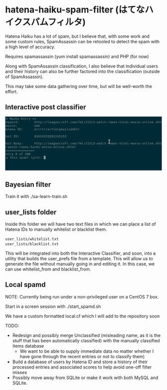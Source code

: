 # hatena-haiku-spam-filter (はてなハイクスパムフィルタ)

Hatena Haiku has a lot of spam, but I believe that, with some work and some custom rules, SpamAssassin can be retooled to detect the spam with a high level of accuracy.

Requires spamassassin (yum install spamassassin) and PHP (for now)

Along with SpamAssassin classification, I also believe that individual users and their history can also be further factored into the classification (outside of SpamAssassin).

This may take some data gathering over time, but will be well-worth the effort.

## Interactive post classifier

![](https://raw.githubusercontent.com/sudofox/hatena-haiku-spam-filter/master/media/HRi4UJc.gif)

## Bayesian filter 

Train it with ./sa-learn-train.sh

## user_lists folder

Inside this folder we will have two text files in which we can place a list of Hatena IDs to manually whitelist or blacklist them.

```
user_lists/whitelist.txt
user_lists/blacklist.txt
```

This will be integrated into both the Interactive Classifier, and soon, into a utility that builds the user_prefs file from a template.
This will allow us to generate the file without manually going in and editing it. In this case, we can use whitelist_from and blacklist_from.


## Local spamd

NOTE: Currently being run under a non-privileged user on a CentOS 7 box. 

Start in a screen session with ./start_spamd.sh

We have a custom formatted local.cf which I will add to the repository soon

TODO:

- Redesign and possibly merge Unclassified (misleading name, as it is the stuff that has been automatically classified) with the manually classified items database
	- We want to be able to supply immediate data no matter whether I have gone through the recent entries or not to classify them)
- Build a database of users by Hatena ID and store a history of their processed entries and associated scores to help avoid one-off filter misses
- Possibly move away from SQLite or make it work with both MySQL and SQLite.

